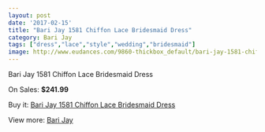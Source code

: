```yaml
---
layout: post
date: '2017-02-15'
title: "Bari Jay 1581 Chiffon Lace Bridesmaid Dress"
category: Bari Jay
tags: ["dress","lace","style","wedding","bridesmaid"]
image: http://www.eudances.com/9860-thickbox_default/bari-jay-1581-chiffon-lace-bridesmaid-dress.jpg
---
```

Bari Jay 1581 Chiffon Lace Bridesmaid Dress

On Sales: **$241.99**
<a href="https://www.eudances.com/en/bari-jay/3235-bari-jay-1581-chiffon-lace-bridesmaid-dress.html"><amp-img layout="responsive" width="600" height="600" src="//www.eudances.com/9860-thickbox_default/bari-jay-1581-chiffon-lace-bridesmaid-dress.jpg" alt="Bari Jay 1581 Chiffon Lace Bridesmaid Dress 0" /></a>
<a href="https://www.eudances.com/en/bari-jay/3235-bari-jay-1581-chiffon-lace-bridesmaid-dress.html"><amp-img layout="responsive" width="600" height="600" src="//www.eudances.com/9861-thickbox_default/bari-jay-1581-chiffon-lace-bridesmaid-dress.jpg" alt="Bari Jay 1581 Chiffon Lace Bridesmaid Dress 1" /></a>
<a href="https://www.eudances.com/en/bari-jay/3235-bari-jay-1581-chiffon-lace-bridesmaid-dress.html"><amp-img layout="responsive" width="600" height="600" src="//www.eudances.com/9862-thickbox_default/bari-jay-1581-chiffon-lace-bridesmaid-dress.jpg" alt="Bari Jay 1581 Chiffon Lace Bridesmaid Dress 2" /></a>

Buy it: [Bari Jay 1581 Chiffon Lace Bridesmaid Dress](https://www.eudances.com/en/bari-jay/3235-bari-jay-1581-chiffon-lace-bridesmaid-dress.html "Bari Jay 1581 Chiffon Lace Bridesmaid Dress")

View more: [Bari Jay](https://www.eudances.com/en/56-bari-jay "Bari Jay")